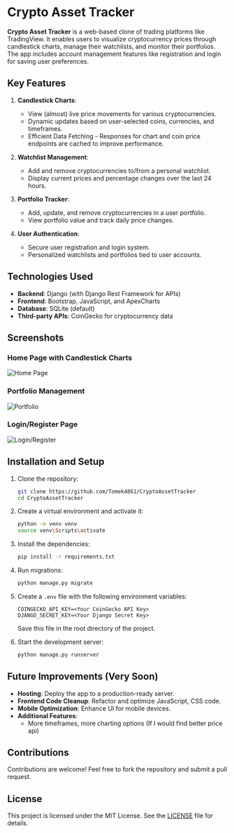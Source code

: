 # Crypto Asset Tracker

**Crypto Asset Tracker** is a web-based clone of trading platforms like TradingView. It enables users to visualize
cryptocurrency prices through candlestick charts, manage their watchlists, and monitor their portfolios. The app includes account management features like registration and login for saving user preferences.

## Key Features

1. **Candlestick Charts**:
    - View (almost) live price movements for various cryptocurrencies.
    - Dynamic updates based on user-selected coins, currencies, and timeframes.
    - Efficient Data Fetching - Responses for chart and coin price endpoints are cached to improve performance.


2. **Watchlist Management**:
    - Add and remove cryptocurrencies to/from a personal watchlist.
    - Display current prices and percentage changes over the last 24 hours.

3. **Portfolio Tracker**:
    - Add, update, and remove cryptocurrencies in a user portfolio.
    - View portfolio value and track daily price changes.

4. **User Authentication**:
    - Secure user registration and login system.
    - Personalized watchlists and portfolios tied to user accounts.

## Technologies Used

- **Backend**: Django (with Django Rest Framework for APIs)
- **Frontend**: Bootstrap, JavaScript, and ApexCharts
- **Database**: SQLite (default)
- **Third-party APIs**: CoinGecko for cryptocurrency data

## Screenshots

### Home Page with Candlestick Charts

![Home Page](https://github.com/user-attachments/assets/0595234d-ecf7-4d00-83a9-46e55e65587a)

### Portfolio Management

![Portfolio](![image](https://github.com/user-attachments/assets/fdfd1d07-c72a-4ec9-b766-5c6aed64f448))

### Login/Register Page

![Login/Register](![image](https://github.com/user-attachments/assets/04d9509e-f42a-40ee-b5d9-5fcb93f2b6d5)
)

## Installation and Setup

1. Clone the repository:
   ```bash
   git clone https://github.com/Tomek4861/CryptoAssetTracker
   cd CryptoAssetTracker
   ```
2. Create a virtual environment and activate it:
   ```bash
   python -m venv venv
   source venv\Scripts\activate 
   ```
3. Install the dependencies:
   ```bash
   pip install -r requirements.txt
   ```
4. Run migrations:
   ```bash
   python manage.py migrate
   ```
5. Create a `.env` file with the following environment variables:

   ```plaintext
   COINGECKO_API_KEY=<Your CoinGecko API Key>
   DJANGO_SECRET_KEY=<Your Django Secret Key>
   ```

   Save this file in the root directory of the project.


6. Start the development server:
   ```bash
   python manage.py runserver
   ```

## Future Improvements (Very Soon)

- **Hosting**: Deploy the app to a production-ready server.
- **Frontend Code Cleanup**: Refactor and optimize JavaScript, CSS  code.
- **Mobile Optimization**: Enhance UI for mobile devices.
- **Additional Features**:
    - More timeframes, more charting options (If I would find better price api)

## Contributions

Contributions are welcome! Feel free to fork the repository and submit a pull request.

## License

This project is licensed under the MIT License. See the [LICENSE](./LICENSE) file for details.
